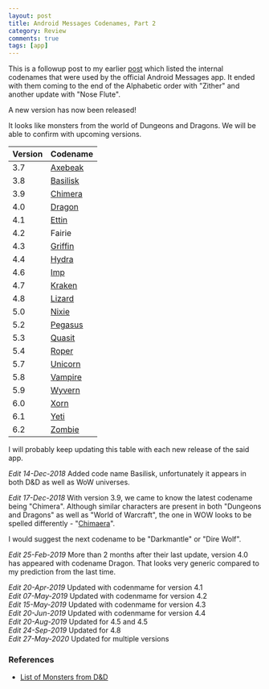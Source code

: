 ```yaml
---
layout: post
title: Android Messages Codenames, Part 2
category: Review
comments: true
tags: [app]
---
```


This is a followup post to my earlier [post](http://midhunhk.github.io/review/2018/09/06/android-messages-codenames/) which listed the internal codenames
that were used by the official Android Messages app. It ended with them coming to the end of the Alphabetic order with "Zither" and another update with "Nose Flute". 

A new version has now been released!

<!-- more -->
It looks like monsters from the world of Dungeons and Dragons. We will be able to confirm with upcoming versions.

| Version | Codename |
|---------|----------|
| 3.7     | [Axebeak](https://en.wikipedia.org/wiki/Index_of_Advanced_Dungeons_%26_Dragons_1st_edition_monsters)  |
| 3.8     | [Basilisk](https://en.wikipedia.org/wiki/Basilisk_(fantasy_role_play)) |
| 3.9     | [Chimera](https://en.wikipedia.org/wiki/Chimera_(Dungeons_%26_Dragons)) |
| 4.0     | [Dragon](https://en.wikipedia.org/wiki/List_of_Dungeons_%26_Dragons_monsters_(1974%E2%80%9376)) |
| 4.1     | [Ettin](https://en.wikipedia.org/wiki/Ettin_(Dungeons_%26_Dragons)) |
| 4.2     | Fairie   |
| 4.3     | [Griffin](https://en.wikipedia.org/wiki/Griffon_(Dungeons_%26_Dragons))  |
| 4.4     | [Hydra](https://en.wikipedia.org/wiki/List_of_Dungeons_%26_Dragons_monsters_(1974%E2%80%9376))   |
| 4.6     | [Imp](https://en.wikipedia.org/wiki/Imp_(Dungeons_%26_Dragons))  |
| 4.7     | [Kraken](https://en.wikipedia.org/wiki/Index_of_Advanced_Dungeons_%26_Dragons_1st_edition_monsters)   |
| 4.8     | [Lizard](https://en.wikipedia.org/wiki/Index_of_Advanced_Dungeons_%26_Dragons_1st_edition_monsters)   |
| 5.0     | [Nixie](https://en.wikipedia.org/wiki/Fey_(Dungeons_%26_Dragons)#Nixie) |
| 5.2     | [Pegasus](https://roll20.net/compendium/dnd5e/Pegasus#content) |
| 5.3     | [Quasit](https://en.wikipedia.org/wiki/Quasit) |
| 5.4     | [Roper](https://en.wikipedia.org/wiki/Roper_(Dungeons_%26_Dragons)) |
| 5.7     | [Unicorn](https://en.wikipedia.org/wiki/List_of_Advanced_Dungeons_%26_Dragons_2nd_edition_monsters) |
| 5.8     | [Vampire](https://en.wikipedia.org/wiki/List_of_Advanced_Dungeons_%26_Dragons_2nd_edition_monsters) |
| 5.9     | [Wyvern](https://en.wikipedia.org/wiki/List_of_Advanced_Dungeons_%26_Dragons_2nd_edition_monsters) |
| 6.0     | [Xorn](https://en.wikipedia.org/wiki/List_of_Advanced_Dungeons_%26_Dragons_2nd_edition_monsters) |
| 6.1     | [Yeti](https://en.wikipedia.org/wiki/List_of_Advanced_Dungeons_%26_Dragons_2nd_edition_monsters) |
| 6.2     | [Zombie](https://en.wikipedia.org/wiki/List_of_Advanced_Dungeons_%26_Dragons_2nd_edition_monsters) |

I will probably keep updating this table with each new release of the said app.

*Edit 14-Dec-2018* Added code name Basilisk, unfortunately it appears in both D&D as well as WoW universes.

*Edit 17-Dec-2018* With version 3.9, we came to know the latest codename being "Chimera". Although similar characters are present 
in both "Dungeons and Dragons" as well as "World of Warcraft", the one in WOW looks to be spelled differently - 
"[Chimaera](http://wowwiki.wikia.com/wiki/Chimaera)".

I would suggest the next codename to be "Darkmantle" or "Dire Wolf".

*Edit 25-Feb-2019* More than 2 months after their last update, version 4.0 has appeared with codename Dragon. That looks very generic compared to my prediction from the last time.

*Edit 20-Apr-2019* Updated with codenmame for version 4.1  
*Edit 07-May-2019* Updated with codenmame for version 4.2  
*Edit 15-May-2019* Updated with codenmame for version 4.3  
*Edit 20-Jun-2019* Updated with codenmame for version 4.4  
*Edit 20-Aug-2019* Updated for 4.5 and 4.5   
*Edit 24-Sep-2019* Updated for 4.8  
*Edit 27-May-2020* Updated for multiple versions

### References
 - [List of Monsters from D&D](https://en.wikipedia.org/wiki/List_of_Dungeons_%26_Dragons_5th_edition_monsters)
